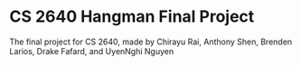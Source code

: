 # CS 2640 Hangman Final Project

The final project for CS 2640, made by Chirayu Rai, Anthony Shen, Brenden Larios,
Drake Fafard, and UyenNghi Nguyen
